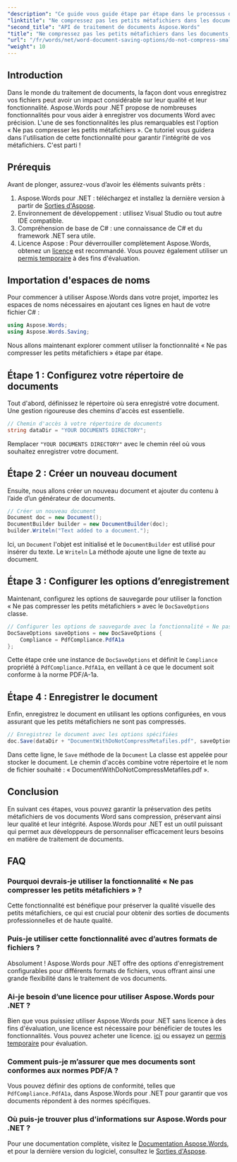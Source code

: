 ```yaml
---
"description": "Ce guide vous guide étape par étape dans le processus d'utilisation de la fonctionnalité « Ne pas compresser les petits métafichiers », garantissant que vos documents conservent leur intégrité et leur qualité tout au long du processus d'enregistrement."
"linktitle": "Ne compressez pas les petits métafichiers dans les documents Word"
"second_title": "API de traitement de documents Aspose.Words"
"title": "Ne compressez pas les petits métafichiers dans les documents Word"
"url": "/fr/words/net/word-document-saving-options/do-not-compress-small-metafiles-word-documents/"
"weight": 10
---
```


## Introduction

Dans le monde du traitement de documents, la façon dont vous enregistrez vos fichiers peut avoir un impact considérable sur leur qualité et leur fonctionnalité. Aspose.Words pour .NET propose de nombreuses fonctionnalités pour vous aider à enregistrer vos documents Word avec précision. L'une de ses fonctionnalités les plus remarquables est l'option « Ne pas compresser les petits métafichiers ». Ce tutoriel vous guidera dans l'utilisation de cette fonctionnalité pour garantir l'intégrité de vos métafichiers. C'est parti !

## Prérequis

Avant de plonger, assurez-vous d’avoir les éléments suivants prêts :

1. Aspose.Words pour .NET : téléchargez et installez la dernière version à partir de [Sorties d'Aspose](https://releases.aspose.com/words/net/).
2. Environnement de développement : utilisez Visual Studio ou tout autre IDE compatible.
3. Compréhension de base de C# : une connaissance de C# et du framework .NET sera utile.
4. Licence Aspose : Pour déverrouiller complètement Aspose.Words, obtenez un [licence](https://purchase.aspose.com/buy) est recommandé. Vous pouvez également utiliser un [permis temporaire](https://purchase.aspose.com/temporary-license/) à des fins d'évaluation.

## Importation d'espaces de noms

Pour commencer à utiliser Aspose.Words dans votre projet, importez les espaces de noms nécessaires en ajoutant ces lignes en haut de votre fichier C# :

```csharp
using Aspose.Words;
using Aspose.Words.Saving;
```

Nous allons maintenant explorer comment utiliser la fonctionnalité « Ne pas compresser les petits métafichiers » étape par étape.

## Étape 1 : Configurez votre répertoire de documents

Tout d'abord, définissez le répertoire où sera enregistré votre document. Une gestion rigoureuse des chemins d'accès est essentielle.

```csharp
// Chemin d'accès à votre répertoire de documents
string dataDir = "YOUR DOCUMENTS DIRECTORY";
```

Remplacer `"YOUR DOCUMENTS DIRECTORY"` avec le chemin réel où vous souhaitez enregistrer votre document.

## Étape 2 : Créer un nouveau document

Ensuite, nous allons créer un nouveau document et ajouter du contenu à l’aide d’un générateur de documents.

```csharp
// Créer un nouveau document
Document doc = new Document();
DocumentBuilder builder = new DocumentBuilder(doc);
builder.Writeln("Text added to a document.");
```

Ici, un `Document` l'objet est initialisé et le `DocumentBuilder` est utilisé pour insérer du texte. Le `Writeln` La méthode ajoute une ligne de texte au document.

## Étape 3 : Configurer les options d’enregistrement

Maintenant, configurez les options de sauvegarde pour utiliser la fonction « Ne pas compresser les petits métafichiers » avec le `DocSaveOptions` classe.

```csharp
// Configurer les options de sauvegarde avec la fonctionnalité « Ne pas compresser les petits métafichiers »
DocSaveOptions saveOptions = new DocSaveOptions {
    Compliance = PdfCompliance.PdfA1a
};
```

Cette étape crée une instance de `DocSaveOptions` et définit le `Compliance` propriété à `PdfCompliance.PdfA1a`, en veillant à ce que le document soit conforme à la norme PDF/A-1a.

## Étape 4 : Enregistrer le document

Enfin, enregistrez le document en utilisant les options configurées, en vous assurant que les petits métafichiers ne sont pas compressés.

```csharp
// Enregistrez le document avec les options spécifiées
doc.Save(dataDir + "DocumentWithDoNotCompressMetafiles.pdf", saveOptions);
```

Dans cette ligne, le `Save` méthode de la `Document` La classe est appelée pour stocker le document. Le chemin d'accès combine votre répertoire et le nom de fichier souhaité : « DocumentWithDoNotCompressMetafiles.pdf ».

## Conclusion

En suivant ces étapes, vous pouvez garantir la préservation des petits métafichiers de vos documents Word sans compression, préservant ainsi leur qualité et leur intégrité. Aspose.Words pour .NET est un outil puissant qui permet aux développeurs de personnaliser efficacement leurs besoins en matière de traitement de documents.

## FAQ

### Pourquoi devrais-je utiliser la fonctionnalité « Ne pas compresser les petits métafichiers » ?

Cette fonctionnalité est bénéfique pour préserver la qualité visuelle des petits métafichiers, ce qui est crucial pour obtenir des sorties de documents professionnelles et de haute qualité.

### Puis-je utiliser cette fonctionnalité avec d’autres formats de fichiers ?

Absolument ! Aspose.Words pour .NET offre des options d'enregistrement configurables pour différents formats de fichiers, vous offrant ainsi une grande flexibilité dans le traitement de vos documents.

### Ai-je besoin d’une licence pour utiliser Aspose.Words pour .NET ?

Bien que vous puissiez utiliser Aspose.Words pour .NET sans licence à des fins d'évaluation, une licence est nécessaire pour bénéficier de toutes les fonctionnalités. Vous pouvez acheter une licence. [ici](https://purchase.aspose.com/buy) ou essayez un [permis temporaire](https://purchase.aspose.com/temporary-license/) pour évaluation.

### Comment puis-je m’assurer que mes documents sont conformes aux normes PDF/A ?

Vous pouvez définir des options de conformité, telles que `PdfCompliance.PdfA1a`, dans Aspose.Words pour .NET pour garantir que vos documents répondent à des normes spécifiques.

### Où puis-je trouver plus d'informations sur Aspose.Words pour .NET ?

Pour une documentation complète, visitez le [Documentation Aspose.Words](https://reference.aspose.com/words/net/), et pour la dernière version du logiciel, consultez le [Sorties d'Aspose](https://releases.aspose.com/words/net/).
